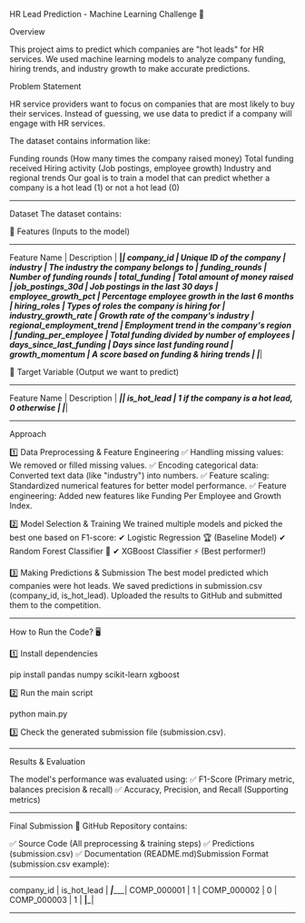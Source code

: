 HR Lead Prediction - Machine Learning Challenge 🚀

Overview

This project aims to predict which companies are "hot leads" for HR services. We used machine learning models to analyze company funding, hiring trends, and industry growth to make accurate predictions.

Problem Statement

HR service providers want to focus on companies that are most likely to buy their services. Instead of guessing, we use data to predict if a company will engage with HR services.

The dataset contains information like:

Funding rounds (How many times the company raised money)
Total funding received
Hiring activity (Job postings, employee growth)
Industry and regional trends
Our goal is to train a model that can predict whether a company is a hot lead (1) or not a hot lead (0)
____________________________________________________________________________________________________________________________________________________________________________________________

Dataset
The dataset contains:

📌 Features (Inputs to the model)
________________________________________________________________________________________________
Feature Name	            |          Description                                                |
__________________________|_____________________________________________________________________|
company_id	              |      Unique ID of the company                                       |
industry	                |      The industry the company belongs to                            |
funding_rounds	          |      Number of funding rounds                                       |
total_funding	            |      Total amount of money raised                                   |
job_postings_30d	        |      Job postings in the last 30 days                               |
employee_growth_pct	      |      Percentage employee growth in the last 6 months                |
hiring_roles	            |      Types of roles the company is hiring for                       |
industry_growth_rate	    |      Growth rate of the company's industry                          |
regional_employment_trend	|      Employment trend in the company's region                       |
funding_per_employee	    |      Total funding divided by number of employees                   |
days_since_last_funding	  |      Days since last funding round                                  |
growth_momentum           |      A score based on funding & hiring trends                       |
__________________________|_____________________________________________________________________|

🎯 Target Variable (Output we want to predict)

________________________________________________________________________________________________
Feature Name	   |   Description                                                                |
_________________|______________________________________________________________________________|
is_hot_lead	     |  1 if the company is a hot lead, 0 otherwise                                 |
_________________|______________________________________________________________________________|
____________________________________________________________________________________________________________________________________________________________________________________________

Approach

1️⃣ Data Preprocessing & Feature Engineering
✅ Handling missing values: We removed or filled missing values.
✅ Encoding categorical data: Converted text data (like "industry") into numbers.
✅ Feature scaling: Standardized numerical features for better model performance.
✅ Feature engineering: Added new features like Funding Per Employee and Growth Index.

2️⃣ Model Selection & Training
We trained multiple models and picked the best one based on F1-score:
✔ Logistic Regression 🏆 (Baseline Model)
✔ Random Forest Classifier 🌲
✔ XGBoost Classifier ⚡ (Best performer!)

3️⃣ Making Predictions & Submission
The best model predicted which companies were hot leads.
We saved predictions in submission.csv (company_id, is_hot_lead).
Uploaded the results to GitHub and submitted them to the competition.

____________________________________________________________________________________________________________________________________________________________________________________________
How to Run the Code? 🖥️

1️⃣ Install dependencies

pip install pandas numpy scikit-learn xgboost

2️⃣ Run the main script

python main.py

3️⃣ Check the generated submission file (submission.csv).

____________________________________________________________________________________________________________________________________________________________________________________________
Results & Evaluation

The model's performance was evaluated using:
✅ F1-Score (Primary metric, balances precision & recall)
✅ Accuracy, Precision, and Recall (Supporting metrics)
____________________________________________________________________________________________________________________________________________________________________________________________

Final Submission
📂 GitHub Repository contains:

✅ Source Code (All preprocessing & training steps)
✅ Predictions (submission.csv)
✅ Documentation (README.md)Submission Format (submission.csv example):

__________________________
company_id |	is_hot_lead | 
___________|______________|
COMP_000001	|     1       |
COMP_000002	|     0       |
COMP_000003	|     1       |
____________|_____________|

___________________________________________________________________________________________________________________________________________________________________________________________

